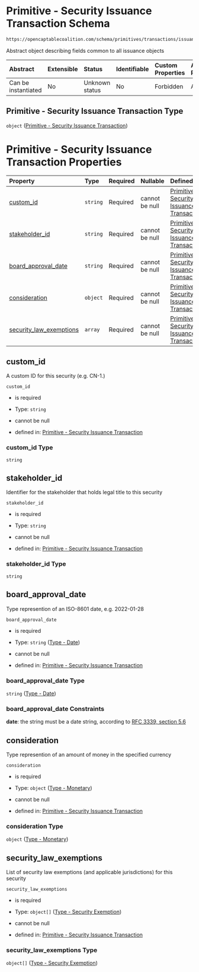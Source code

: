 # Primitive - Security Issuance Transaction Schema

```txt
https://opencaptablecoalition.com/schema/primitives/transactions/issuance/base_issuance
```

Abstract object describing fields common to all issuance objects

| Abstract            | Extensible | Status         | Identifiable | Custom Properties | Additional Properties | Access Restrictions | Defined In                                                                                                                |
| :------------------ | :--------- | :------------- | :----------- | :---------------- | :-------------------- | :------------------ | :------------------------------------------------------------------------------------------------------------------------ |
| Can be instantiated | No         | Unknown status | No           | Forbidden         | Allowed               | none                | [BaseIssuance.schema.json](../../schema/primitives/transactions/issuance/BaseIssuance.schema.json "open original schema") |

## Primitive - Security Issuance Transaction Type

`object` ([Primitive - Security Issuance Transaction](baseissuance.md))

# Primitive - Security Issuance Transaction Properties

| Property                                            | Type     | Required | Nullable       | Defined by                                                                                                                                                                                                                                         |
| :-------------------------------------------------- | :------- | :------- | :------------- | :------------------------------------------------------------------------------------------------------------------------------------------------------------------------------------------------------------------------------------------------- |
| [custom_id](#custom_id)                             | `string` | Required | cannot be null | [Primitive - Security Issuance Transaction](baseissuance-properties-custom_id.md "https://opencaptablecoalition.com/schema/primitives/transactions/issuance/base_issuance#/properties/custom_id")                                                  |
| [stakeholder_id](#stakeholder_id)                   | `string` | Required | cannot be null | [Primitive - Security Issuance Transaction](baseissuance-properties-stakeholder_id.md "https://opencaptablecoalition.com/schema/primitives/transactions/issuance/base_issuance#/properties/stakeholder_id")                                        |
| [board_approval_date](#board_approval_date)         | `string` | Required | cannot be null | [Primitive - Security Issuance Transaction](eventdrivenvestingcondition-properties-event_occurred-oneof-type---date.md "https://opencaptablecoalition.com/schema/types/date#/properties/board_approval_date")                                      |
| [consideration](#consideration)                     | `object` | Required | cannot be null | [Primitive - Security Issuance Transaction](basetransfer-properties-type---monetary.md "https://opencaptablecoalition.com/schema/types/monetary#/properties/consideration")                                                                        |
| [security_law_exemptions](#security_law_exemptions) | `array`  | Required | cannot be null | [Primitive - Security Issuance Transaction](baseissuance-properties-security-issuance---security-exemption-array.md "https://opencaptablecoalition.com/schema/primitives/transactions/issuance/base_issuance#/properties/security_law_exemptions") |

## custom_id

A custom ID for this security (e.g. CN-1.)

`custom_id`

*   is required

*   Type: `string`

*   cannot be null

*   defined in: [Primitive - Security Issuance Transaction](baseissuance-properties-custom_id.md "https://opencaptablecoalition.com/schema/primitives/transactions/issuance/base_issuance#/properties/custom_id")

### custom_id Type

`string`

## stakeholder_id

Identifier for the stakeholder that holds legal title to this security

`stakeholder_id`

*   is required

*   Type: `string`

*   cannot be null

*   defined in: [Primitive - Security Issuance Transaction](baseissuance-properties-stakeholder_id.md "https://opencaptablecoalition.com/schema/primitives/transactions/issuance/base_issuance#/properties/stakeholder_id")

### stakeholder_id Type

`string`

## board_approval_date

Type represention of an ISO-8601 date, e.g. 2022-01-28

`board_approval_date`

*   is required

*   Type: `string` ([Type - Date](eventdrivenvestingcondition-properties-event_occurred-oneof-type---date.md))

*   cannot be null

*   defined in: [Primitive - Security Issuance Transaction](eventdrivenvestingcondition-properties-event_occurred-oneof-type---date.md "https://opencaptablecoalition.com/schema/types/date#/properties/board_approval_date")

### board_approval_date Type

`string` ([Type - Date](eventdrivenvestingcondition-properties-event_occurred-oneof-type---date.md))

### board_approval_date Constraints

**date**: the string must be a date string, according to [RFC 3339, section 5.6](https://tools.ietf.org/html/rfc3339 "check the specification")

## consideration

Type represention of an amount of money in the specified currency

`consideration`

*   is required

*   Type: `object` ([Type - Monetary](basetransfer-properties-type---monetary.md))

*   cannot be null

*   defined in: [Primitive - Security Issuance Transaction](basetransfer-properties-type---monetary.md "https://opencaptablecoalition.com/schema/types/monetary#/properties/consideration")

### consideration Type

`object` ([Type - Monetary](basetransfer-properties-type---monetary.md))

## security_law_exemptions

List of security law exemptions (and applicable jurisdictions) for this security

`security_law_exemptions`

*   is required

*   Type: `object[]` ([Type - Security Exemption](baseissuance-properties-security-issuance---security-exemption-array-type---security-exemption.md))

*   cannot be null

*   defined in: [Primitive - Security Issuance Transaction](baseissuance-properties-security-issuance---security-exemption-array.md "https://opencaptablecoalition.com/schema/primitives/transactions/issuance/base_issuance#/properties/security_law_exemptions")

### security_law_exemptions Type

`object[]` ([Type - Security Exemption](baseissuance-properties-security-issuance---security-exemption-array-type---security-exemption.md))
